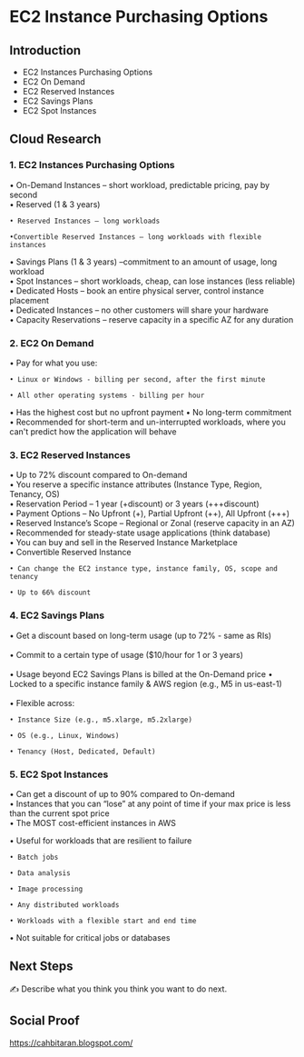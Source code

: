 #  EC2 Instance Purchasing Options

## Introduction

- EC2 Instances Purchasing Options
- EC2 On Demand 
- EC2 Reserved Instances 
- EC2 Savings Plans 
- EC2 Spot Instances


## Cloud Research

### 1. EC2 Instances Purchasing Options

• On-Demand Instances – short workload, predictable pricing, pay by second<br>
• Reserved (1 & 3 years)<br>

    • Reserved Instances – long workloads
    
    •Convertible Reserved Instances – long workloads with flexible instances
    
• Savings Plans (1 & 3 years) –commitment to an amount of usage, long workload<br>
• Spot Instances – short workloads, cheap, can lose instances (less reliable)<br>
• Dedicated Hosts – book an entire physical server, control instance placement<br> 
• Dedicated Instances – no other customers will share your hardware<br> 
• Capacity Reservations – reserve capacity in a specific AZ for any duration<br> 


### 2. EC2 On Demand 

• Pay for what you use:<br> 

    • Linux or Windows - billing per second, after the first minute 
    
    • All other operating systems - billing per hour 
    
• Has the highest cost but no upfront payment • No long-term commitment<br> 
• Recommended for short-term and un-interrupted workloads, where you can't predict how the application will behave

### 3. EC2 Reserved Instances 

• Up to 72% discount compared to On-demand<br>
• You reserve a specific instance attributes (Instance Type, Region, Tenancy, OS)<br>
• Reservation Period – 1 year (+discount) or 3 years (+++discount)<br>
• Payment Options – No Upfront (+), Partial Upfront (++), All Upfront (+++)<br> 
• Reserved Instance’s Scope – Regional or Zonal (reserve capacity in an AZ)<br>
• Recommended for steady-state usage applications (think database)<br>
• You can buy and sell in the Reserved Instance Marketplace<br> 
• Convertible Reserved Instance<br> 

    • Can change the EC2 instance type, instance family, OS, scope and tenancy
    
    • Up to 66% discount 
    
### 4. EC2 Savings Plans

• Get a discount based on long-term usage (up to 72% - same as RIs)<br>  
• Commit to a certain type of usage ($10/hour for 1 or 3 years)<br>  
• Usage beyond EC2 Savings Plans is billed at the On-Demand price
• Locked to a specific instance family & AWS region (e.g., M5 in us-east-1)<br>  
• Flexible across:<br>

    • Instance Size (e.g., m5.xlarge, m5.2xlarge)
    
    • OS (e.g., Linux, Windows) 
    
    • Tenancy (Host, Dedicated, Default)
    


### 5. EC2 Spot Instances

• Can get a discount of up to 90% compared to On-demand<br> 
• Instances that you can “lose” at any point of time if your max price is less than the current spot price<br> 
• The MOST cost-efficient instances in AWS

• Useful for workloads that are resilient to failure

    • Batch jobs
    
    • Data analysis
    
    • Image processing
    
    • Any distributed workloads
    
    • Workloads with a flexible start and end time

• Not suitable for critical jobs or databases


## Next Steps

✍️ Describe what you think you think you want to do next.

## Social Proof
https://cahbitaran.blogspot.com/
